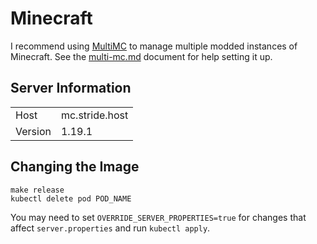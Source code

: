 # Minecraft

I recommend using [MultiMC](https://multimc.org/) to manage multiple modded instances of Minecraft. See the
[multi-mc.md](docs/multi-mc.md) document for help setting it up.

## Server Information

| | |
|:-|:-|
| Host | mc.stride.host |
| Version | 1.19.1 |

## Changing the Image

```
make release
kubectl delete pod POD_NAME
```

You may need to set `OVERRIDE_SERVER_PROPERTIES=true` for changes that affect `server.properties` and run
`kubectl apply`.
